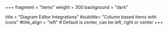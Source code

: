 +++
fragment = "items"
weight = 300
background = "dark"

title = "Diagram Editor Integrations"
#subtitle= "Column based items with icons"
#title_align = "left" # Default is center, can be left, right or center
+++
